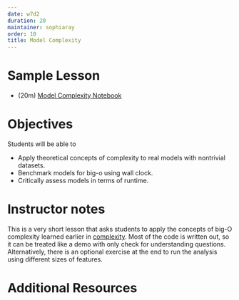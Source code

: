 ```yaml
---
date: w7d2
duration: 20
maintainer: sophiaray
order: 10
title: Model Complexity
---
```


# Sample Lesson

- (20m) [Model Complexity Notebook](Classification_Model_Complexity.ipynb)

# Objectives

Students will be able to

- Apply theoretical concepts of complexity to real models with nontrivial datasets.
- Benchmark models for big-o using wall clock.
- Critically assess models in terms of runtime.

# Instructor notes

This is a very short lesson that asks students to apply the concepts of big-O complexity learned earlier in [complexity](/curriculum/project-1/complexity). Most of the code is written out, so it can be treated like a demo with only check for understanding questions. Alternatively, there is an optional exercise at the end to run the analysis using different sizes of features.

# Additional Resources
